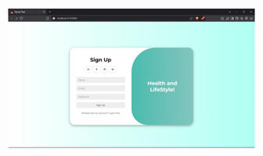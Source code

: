  ![Image Alt](https://github.com/bhavana050604/bmi/blob/dde82ca50480332764d4d94e83ff8b33c0ecb170/Screenshot%20(149).png)
